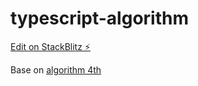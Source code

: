 # typescript-algorithm

[Edit on StackBlitz ⚡️](https://stackblitz.com/edit/typescript-atuqyx)

Base on [algorithm 4th](https://algs4.cs.princeton.edu/home/)